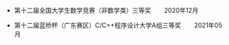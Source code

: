 - <span style="margin-right: 30px;">第十二届全国大学生数学竞赛（非数学类）三等奖</span>2020年12月

- <span style="margin-right: 30px;">第十二届蓝桥杯（广东赛区）C/C++程序设计大学A组三等奖</span>2021年05月
